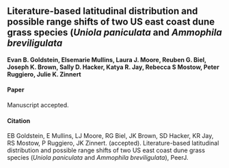 ## Literature-based latitudinal distribution and possible range shifts of two US east coast dune grass species (*Uniola paniculata* and *Ammophila breviligulata*


**Evan B. Goldstein, Elsemarie Mullins, Laura J. Moore, Reuben G. Biel, Joseph K. Brown, Sally D. Hacker, Katya R. Jay, Rebecca S Mostow, Peter Ruggiero, Julie K. Zinnert**


#### Paper
Manuscript accepted.


#### Citation
EB Goldstein, E Mullins, LJ Moore, RG Biel, JK Brown, SD Hacker, KR Jay, RS Mostow, P Ruggiero, JK Zinnert. (accepted). Literature-based latitudinal distribution and possible range shifts of two US east coast dune grass species (*Uniola paniculata* and *Ammophila breviligulata*), PeerJ.